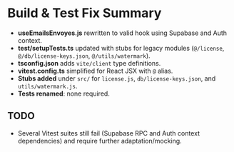# Build & Test Fix Summary

- **useEmailsEnvoyes.js** rewritten to valid hook using Supabase and Auth context.
- **test/setupTests.ts** updated with stubs for legacy modules (`@/license`, `@/db/license-keys.json`, `@/utils/watermark`).
- **tsconfig.json** adds `vite/client` type definitions.
- **vitest.config.ts** simplified for React JSX with `@` alias.
- **Stubs added** under `src/` for `license.js`, `db/license-keys.json`, and `utils/watermark.js`.
- **Tests renamed**: none required.

## TODO
- Several Vitest suites still fail (Supabase RPC and Auth context dependencies) and require further adaptation/mocking.
